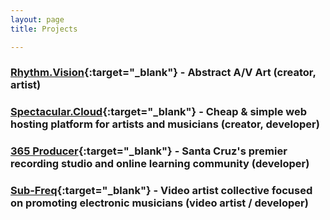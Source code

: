 ```yaml
---
layout: page
title: Projects

---
```

### [Rhythm.Vision](https://rhythm.vision/){:target="_blank"} - Abstract A/V Art (creator, artist)

### [Spectacular.Cloud](https://spectacular.cloud/){:target="_blank"} - Cheap & simple web hosting platform for artists and musicians (creator, developer)

### [365 Producer](https://365producer.com/){:target="_blank"} - Santa Cruz's premier recording studio and online learning community (developer)

### [Sub-Freq](https://sub-freq.com/){:target="_blank"} - Video artist collective focused on promoting electronic musicians (video artist / developer)